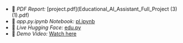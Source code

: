 - 📄 *PDF Report:* [project.pdf](Educational_AI_Assistant_Full_Project (3) (1).pdf)
- 📓 *app.py.ipynb Notebook:* [pl.ipynb](pl.ipynb)
- 🤖 *Live Hugging Face:* [edu.py](https://huggingface.co/spaces/23ucs542/pl1)
- 🎥 *Demo Video:* [Watch here](https://drive.google.com/file/d/1fYvr1aNpbGz7-Jvo_UcwDI_sIbykABxF/view?usp=sharing)
